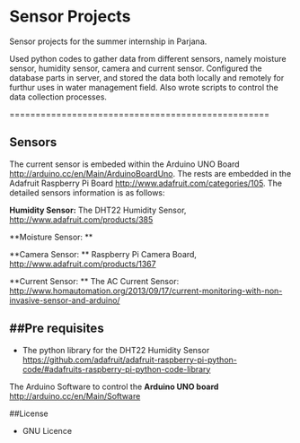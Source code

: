 Sensor Projects
================================================

Sensor projects for the summer internship in Parjana. 

Used python codes to gather data from different sensors, namely moisture sensor, humidity sensor, camera and current sensor. Configured the database parts in server, and stored the data both locally and remotely for furthur uses in water management field. Also wrote scripts to control the data collection processes.


==================================================

Sensors
------------------------------
The current sensor is embeded within the Arduino UNO Board http://arduino.cc/en/Main/ArduinoBoardUno. The rests are embedded in the Adafruit Raspberry Pi Board http://www.adafruit.com/categories/105. The detailed sensors information is as follows:

**Humidity Sensor:**
The DHT22 Humidity Sensor, http://www.adafruit.com/products/385

**Moisture Sensor: **

**Camera Sensor: ** Raspberry Pi Camera Board, http://www.adafruit.com/products/1367

**Current Sensor: ** The AC Current Sensor: http://www.homautomation.org/2013/09/17/current-monitoring-with-non-invasive-sensor-and-arduino/


##Pre requisites
-----------------------------------------
* The python library for the DHT22 Humidity Sensor
https://github.com/adafruit/adafruit-raspberry-pi-python-code/#adafruits-raspberry-pi-python-code-library

The Arduino Software to control the **Arduino UNO board**
http://arduino.cc/en/Main/Software

##License
* GNU Licence
